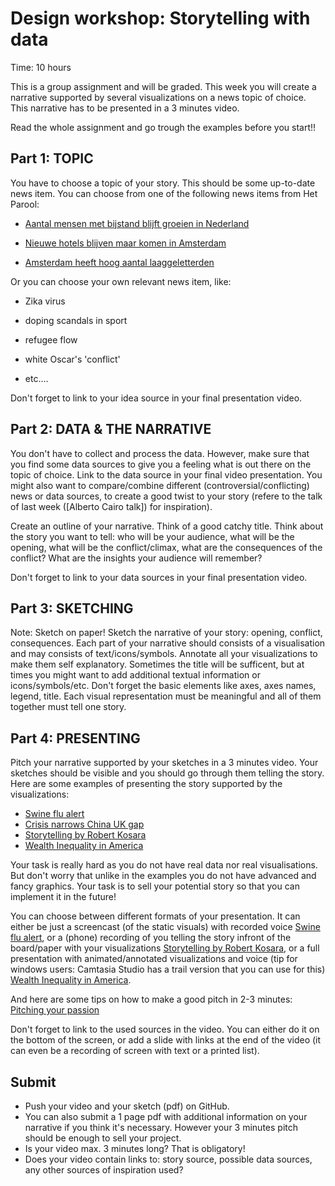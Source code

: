# Design workshop: Storytelling with data
Time: 10 hours

This is a group assignment and will be graded.
This week you will create a narrative supported by several visualizations on a news topic of choice.
This narrative has to be presented in a 3 minutes video.

Read the whole assignment and go trough the examples before you start!!

## Part 1: TOPIC

You have to choose a topic of your story. This should be some up-to-date news item.
You can choose from one of the following news items from Het Parool:

* [Aantal mensen met bijstand blijft groeien in Nederland]

* [Nieuwe hotels blijven maar komen in Amsterdam]

* [Amsterdam heeft hoog aantal laaggeletterden]



Or you can choose your own relevant news item, like:

* Zika virus

* doping scandals in sport

* refugee flow

* white Oscar's 'conflict'

* etc....


Don't forget to link to your idea source in your final presentation video.

## Part 2: DATA & THE NARRATIVE
 
You don't have to collect and process the data. However, make sure that you find some data sources to give you a feeling what is out there on the topic of choice. Link to the data source in your final video presentation. You might also want to compare/combine different (controversial/conflicting) news or data sources, to create a good twist to your story (refere to the talk of last week ([Alberto Cairo talk]) for inspiration).


Create an outline of your narrative. Think of a good catchy title. 
Think about the story you want to tell: who will be your audience, what will be the opening, what will be the conflict/climax, what are the consequences of the conflict? What are the insights your audience will remember?

Don't forget to link to your data sources in your final presentation video.


## Part 3: SKETCHING

Note: Sketch on paper!
Sketch the narrative of your story: opening, conflict, consequences.
Each part of your narrative should consists of a visualisation and may consists of text/icons/symbols.
Annotate all your visualizations to make them self explanatory. Sometimes the title will be sufficent, but at times you might want to add additional textual information or icons/symbols/etc. Don't forget the basic elements like axes, axes names, legend, title.
Each visual representation must be meaningful and all of them together must tell one story.


## Part 4: PRESENTING

Pitch your narrative supported by your sketches in a 3 minutes video. 
Your sketches should be visible and you should go through them telling the story. 
Here are some examples of presenting the story supported by the visualizations: 
* [Swine flu alert]
* [Crisis narrows China UK gap]
* [Storytelling by Robert Kosara]
* [Wealth Inequality in America]

Your task is really hard as you do not have real data nor real visualisations. But don't worry that unlike in the examples you do not have advanced and fancy graphics. Your task is to sell your potential story so that you can implement it in the future! 

You can choose between different formats of your presentation. It can either be just a screencast (of the static visuals) with recorded voice [Swine flu alert], or a (phone) recording of you telling the story infront of the board/paper with your visualizations [Storytelling by Robert Kosara], or a full presentation with animated/annotated visualizations and voice (tip for windows users: Camtasia Studio has a trail version that you can use for this) [Wealth Inequality in America]. 

And here are some tips on how to make a good pitch in 2-3 minutes: [Pitching your passion] 

Don't forget to link to the used sources in the video. You can either do it on the bottom of the screen, or add a slide with links at the end of the video (it can even be a recording of screen with text or a printed list).

## Submit
* Push your video and your sketch (pdf) on GitHub. 
* You can also submit a 1 page pdf with additional information on your narrative if you think it's necessary. 
However your 3 minutes pitch should be enough to sell your project.
* Is your video max. 3 minutes long? That is obligatory!
* Does your video contain links to: story source, possible data sources, any other sources of inspiration used? 



[Albert Cairo talk]: '/talks/storytelling'
[Aantal mensen met bijstand blijft groeien in Nederland]: http://www.parool.nl/binnenland/aantal-mensen-met-bijstand-blijft-groeien-in-nederland~a4253810/

[Nieuwe hotels blijven maar komen in Amsterdam]: http://www.parool.nl/amsterdam/nieuwe-hotels-blijven-maar-komen-in-amsterdam~a4253875/

[Amsterdam heeft hoog aantal laaggeletterden]: http://www.parool.nl/amsterdam/amsterdam-heeft-hoog-aantal-laaggeletterden~a4260515/
[Pitching your passion]: https://theinnographer.com//wp-content/uploads/2012/10/Pitching-your-passion-in-2-3-minutes-Infographic-v1.pdf
[Swine flu alert]: http://www.gapminder.org/videos/swine-flu-alert-news-death-ratio-tuberculosis/
[Crisis narrows China UK gap]: http://www.gapminder.org/videos/crisis-narrows-china-uk-gap/
[Storytelling by Robert Kosara]: https://www.youtube.com/watch?v=pMOWylw6u4I
[Wealth Inequality in America]: https://www.youtube.com/watch?feature=player_embedded&v=QPKKQnijnsM

